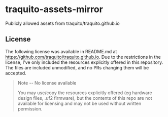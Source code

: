 # traquito-assets-mirror

Publicly allowed assets from traquito/traquito.github.io


## License

The following license was available in README.md at https://github.com/traquito/traquito.github.io. Due to the restrictions in the license, I've only included the resources explicitly offered in this repository. The files are included unmodified, and no PRs changing them will be accepted.

> Note -- No license available
> 
> You may use/copy the resources explicitly offered (eg hardware design files, .uf2 firmware), but the contents of this repo are not available for licensing and may not be used without written permission.
